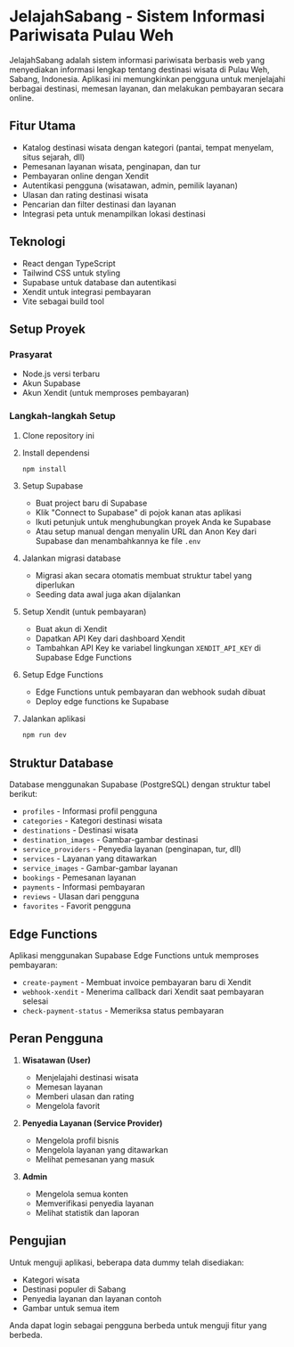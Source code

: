 # JelajahSabang - Sistem Informasi Pariwisata Pulau Weh

JelajahSabang adalah sistem informasi pariwisata berbasis web yang menyediakan informasi lengkap tentang destinasi wisata di Pulau Weh, Sabang, Indonesia. Aplikasi ini memungkinkan pengguna untuk menjelajahi berbagai destinasi, memesan layanan, dan melakukan pembayaran secara online.

## Fitur Utama

- Katalog destinasi wisata dengan kategori (pantai, tempat menyelam, situs sejarah, dll)
- Pemesanan layanan wisata, penginapan, dan tur
- Pembayaran online dengan Xendit
- Autentikasi pengguna (wisatawan, admin, pemilik layanan)
- Ulasan dan rating destinasi wisata
- Pencarian dan filter destinasi dan layanan
- Integrasi peta untuk menampilkan lokasi destinasi

## Teknologi

- React dengan TypeScript
- Tailwind CSS untuk styling
- Supabase untuk database dan autentikasi
- Xendit untuk integrasi pembayaran
- Vite sebagai build tool

## Setup Proyek

### Prasyarat

- Node.js versi terbaru
- Akun Supabase
- Akun Xendit (untuk memproses pembayaran)

### Langkah-langkah Setup

1. Clone repository ini

2. Install dependensi
   ```bash
   npm install
   ```

3. Setup Supabase
   - Buat project baru di Supabase
   - Klik "Connect to Supabase" di pojok kanan atas aplikasi
   - Ikuti petunjuk untuk menghubungkan proyek Anda ke Supabase
   - Atau setup manual dengan menyalin URL dan Anon Key dari Supabase dan menambahkannya ke file `.env`

4. Jalankan migrasi database
   - Migrasi akan secara otomatis membuat struktur tabel yang diperlukan
   - Seeding data awal juga akan dijalankan

5. Setup Xendit (untuk pembayaran)
   - Buat akun di Xendit
   - Dapatkan API Key dari dashboard Xendit
   - Tambahkan API Key ke variabel lingkungan `XENDIT_API_KEY` di Supabase Edge Functions

6. Setup Edge Functions
   - Edge Functions untuk pembayaran dan webhook sudah dibuat
   - Deploy edge functions ke Supabase

7. Jalankan aplikasi
   ```bash
   npm run dev
   ```

## Struktur Database

Database menggunakan Supabase (PostgreSQL) dengan struktur tabel berikut:

- `profiles` - Informasi profil pengguna
- `categories` - Kategori destinasi wisata
- `destinations` - Destinasi wisata
- `destination_images` - Gambar-gambar destinasi
- `service_providers` - Penyedia layanan (penginapan, tur, dll)
- `services` - Layanan yang ditawarkan
- `service_images` - Gambar-gambar layanan
- `bookings` - Pemesanan layanan
- `payments` - Informasi pembayaran
- `reviews` - Ulasan dari pengguna
- `favorites` - Favorit pengguna

## Edge Functions

Aplikasi menggunakan Supabase Edge Functions untuk memproses pembayaran:

- `create-payment` - Membuat invoice pembayaran baru di Xendit
- `webhook-xendit` - Menerima callback dari Xendit saat pembayaran selesai
- `check-payment-status` - Memeriksa status pembayaran

## Peran Pengguna

1. **Wisatawan (User)**
   - Menjelajahi destinasi wisata
   - Memesan layanan
   - Memberi ulasan dan rating
   - Mengelola favorit

2. **Penyedia Layanan (Service Provider)**
   - Mengelola profil bisnis
   - Mengelola layanan yang ditawarkan
   - Melihat pemesanan yang masuk

3. **Admin**
   - Mengelola semua konten
   - Memverifikasi penyedia layanan
   - Melihat statistik dan laporan

## Pengujian

Untuk menguji aplikasi, beberapa data dummy telah disediakan:

- Kategori wisata
- Destinasi populer di Sabang
- Penyedia layanan dan layanan contoh
- Gambar untuk semua item

Anda dapat login sebagai pengguna berbeda untuk menguji fitur yang berbeda.